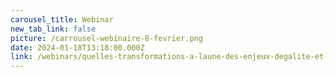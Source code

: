 ```yaml
---
carousel_title: Webinar
new_tab_link: false
picture: /carrousel-webinaire-8-fevrier.png
date: 2024-01-18T13:18:00.000Z
link: /webinars/quelles-transformations-a-laune-des-enjeux-degalite-et-de-genre
---
```

